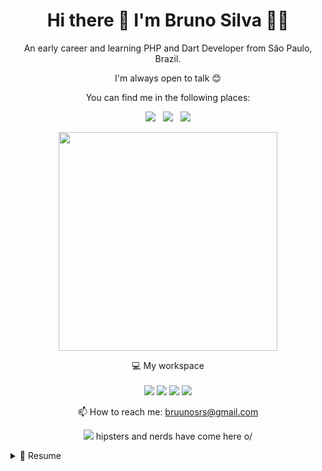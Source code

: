 <h1 align='center'>
  Hi there 👋 I'm Bruno Silva 👨‍💻
</h1>

<div align='center'>  
<p>
  An early career and learning PHP and Dart Developer from São Paulo, Brazil.
  
  I'm always open to talk 😊

  You can find me in the following places:
</p>




<a href="https://steamcommunity.com/id/slaythermu/" target="_blank"><img src="https://img.shields.io/badge/-Steam-black?style=for-the-badge&logo=steam&logoColor=white" target="_blank"></a>&nbsp;&nbsp;
<a href="https://www.instagram.com/slaythermu/" target="_blank"><img src="https://img.shields.io/badge/Instagram-E4405F?style=for-the-badge&logo=instagram&logoColor=white" target="_blank"></a>&nbsp;&nbsp;
<a href="https://www.linkedin.com/in/brunosilva0603/" target="_blank"><img src="https://img.shields.io/badge/-LinkedIn-%230077B5?style=for-the-badge&logo=linkedin&logoColor=white" target="_blank"></a>   
</div>


<p align='center'>
  <a href="#"><img src="https://github-readme-stats.vercel.app/api?username=brunosilva0603&show_icons=true&count_private=true&theme=dark" width="350"></a>
</p>

<p align='center'>
  💻 My workspace<br/><br/>
  <img src="https://img.shields.io/badge/windows-%230078D6.svg?&style=for-the-badge&logo=windows&logoColor=white" />
  <img src="https://img.shields.io/badge/intel-core%20i7%2008th-%230071C5.svg?&style=for-the-badge&logo=intel&logoColor=white" />
  <img src="https://img.shields.io/badge/RAM-16GB-%230071C5.svg?&style=for-the-badge&logoColor=white" />
  <img src="https://img.shields.io/badge/nvidia-mx%20150-%2376B900.svg?&style=for-the-badge&logo=nvidia&logoColor=white" />
</p>

<!-- <details align='center'>
  <summary>:zap: My workspace specs</summary>
</details>-->

<p align='center'>
  📫 How to reach me: <a href='mailto:bruunosrs@gmail.com'>bruunosrs@gmail.com</a>
</p>
<p align='center'>
  <a href="#"><img src="https://badges.pufler.dev/visits/brunosilva0603/brunosilva0603"></a> hipsters and nerds have come here o/
</p>

<details>
  <summary>📃 Resume</summary>


## Education

- 📖 **Analysis and systems development - ADS**\
📆 2015 - 2019\
📍 **College of São Salvador** - Salvador, Brazil
